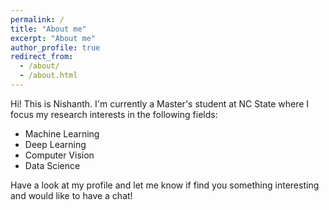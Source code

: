 ```yaml
---
permalink: /
title: "About me"
excerpt: "About me"
author_profile: true
redirect_from: 
  - /about/
  - /about.html
---
```


Hi! This is Nishanth. I'm currently a Master's student at NC State where I focus my research interests in the following fields:
- Machine Learning
- Deep Learning
- Computer Vision
- Data Science

Have a look at my profile and let me know if find you something interesting and would like to have a chat!
